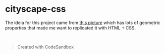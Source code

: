 # cityscape-css

The ideia for this project came from [this picture](https://blush.design/collections/cityscapes/cityscapes) which has lots of geometric properties that made me want to replicated it with HTML + CSS.

<br>

> Created with CodeSandbox

